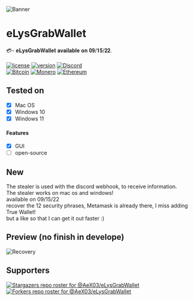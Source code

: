 ![Banner](https://github.com/AeX03/eLysGrabWallet/blob/main/picture/eLysGrabWallet.png)

# eLysGrabWallet
💳- 𝐞𝐋𝐲𝐬𝐆𝐫𝐚𝐛𝐖𝐚𝐥𝐥𝐞𝐭 𝐚𝐯𝐚𝐢𝐥𝐚𝐛𝐥𝐞 𝐨𝐧 𝟎𝟗/𝟏𝟓/𝟐𝟐.
<br>
<br>
[![license](https://img.shields.io/badge/license-MIT-brightgreen.svg)](https://github.com/AeX03/eLysGrabWallet)
[![version](https://img.shields.io/badge/version-3.0-blue.svg)](https://github.com/AeX03/eLysGrabWallet)
[![Discord](https://img.shields.io/discord/979349329909264414?label=Discord&logo=Discord)](http://discord.gg/xpaxKBEx9t)
<br>
[![Bitcoin](https://img.shields.io/badge/Bitcoin-accepted%20payment-red)](https://img.shields.io/badge/-bc1qsa9hpku5un9uksf8eg6u6qrukyyvddu07e8kmj-lightgrey)
[![Monero](https://img.shields.io/badge/Monero-accepted%20payment-orange)](https://img.shields.io/badge/-8Bo121p2BE8YLN6RoXfggi5Vtjqn5TCvgChopRRRczKtgXLbbWyz6mfMXhteKa7MpJRuxiUtxTmZFZiD8upBL4PsLSf9BPQ-lightgrey)
[![Ethereum](https://img.shields.io/badge/Ethereum-accepted%20payment-blue)](https://img.shields.io/badge/-0x9E85b764DEb1988b9F722Bb292Bf88f2D090026D-lightgrey)

## Tested on
- [x] Mac OS
- [x] Windows 10
- [x] Windows 11
#### Features
- [x] GUI
- [ ] open-source

## New
The stealer is used with the discord webhook, to receive information.
<br>
The stealer works on mac os and windows!
<br>
available on 09/15/22
<br>
recover the 12 security phrases, Metamask is already there, I miss adding True Wallet!
<br>
but a like so that I can get it out faster :)

## Preview (no finish in develope)
![Recovery](https://github.com/AeX03/eLysGrabWallet/blob/main/picture/stealer.png)


## Supporters
[![Stargazers repo roster for @AeX03/eLysGrabWallet](https://reporoster.com/stars/dark/AeX03/eLysGrabWallet)](https://github.com/AeX03/eLysGrabWallet/stargazers)
[![Forkers repo roster for @AeX03/eLysGrabWallet](https://reporoster.com/forks/dark/AeX03/eLysGrabWallet)](https://github.com/AeX03/eLysGrabWallet/network/members)
